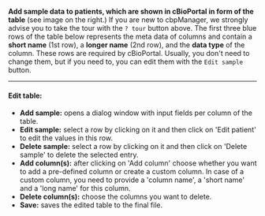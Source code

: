 **Add sample data to patients, which are shown in cBioPortal in form of the table** (see image on the right.)
If you are new to cbpManager, we strongly advise you to take the tour with the `? tour` button above.
The first three blue rows of the table below represents the meta data of columns and contain a **short name**  (1st row), a **longer name** (2nd row), and the **data type** of the column. These rows are required by cBioPortal. Usually, you don't need to change them, but if you need to, you can edit them with the `Edit sample` button. 

---

#### Edit table:

- **Add sample:** opens a dialog window with input fields per column of the table.
- **Edit sample:** select a row by clicking on it and then click on 'Edit patient' to edit the values in this row.
- **Delete sample:** select a row by clicking on it and then click on 'Delete sample' to delete the selected entry.
- **Add column(s):** after clicking on 'Add column' choose whether you want to add a pre-defined column or create a custom column. In case of a custom column, you need to provide a 'column name', a 'short name' and a 'long name' for this column.
- **Delete column(s):** choose the columns you want to delete.
- **Save:** saves the edited table to the final file.
